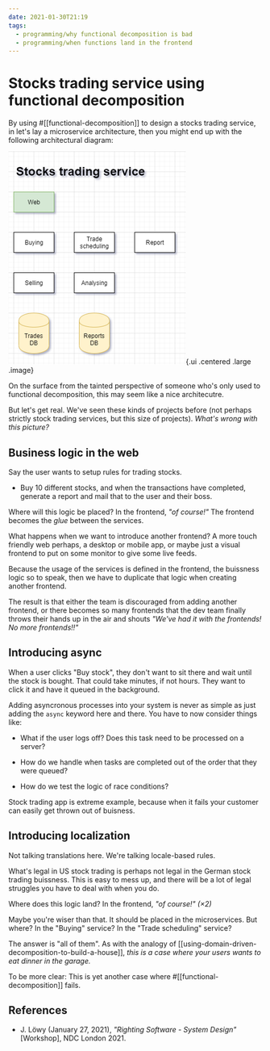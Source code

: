 ```yaml
---
date: 2021-01-30T21:19
tags: 
  - programming/why functional decomposition is bad
  - programming/when functions land in the frontend
---
```


# Stocks trading service using functional decomposition

By using #[[functional-decomposition]] to design a stocks trading service, in let's
lay a microservice architecture, then you might end up with the following
architectural diagram:

![stocks trading service diagram](static/righting-software-stocks-service-functional-decomposited.png){.ui .centered .large .image}

On the surface from the tainted perspective of someone who's only used to
functional decomposition, this may seem like a nice architecutre.

But let's get real. We've seen these kinds of projects before (not perhaps
strictly stock trading services, but this size of projects). *What's wrong with
this picture?*

## Business logic in the web

Say the user wants to setup rules for trading stocks.

- Buy 10 different stocks, and when the transactions have completed, generate a
  report and mail that to the user and their boss.
  
Where will this logic be placed? In the frontend, *"of course!"*
The frontend becomes the *glue* between the services.

What happens when we want to introduce another frontend? A more touch friendly
web perhaps, a desktop or mobile app, or maybe just a visual frontend to put on
some monitor to give some live feeds.

Because the usage of the services is defined in the frontend, the buissness logic
so to speak, then we have to duplicate that logic when creating another frontend.

The result is that either the team is discouraged from adding another frontend,
or there becomes so many frontends that the dev team finally throws their hands
up in the air and shouts *"We've had it with the frontends! No more frontends!!"*

## Introducing async

When a user clicks "Buy stock", they don't want to sit there and wait until the
stock is bought. That could take minutes, if not hours. They want to click it and
have it queued in the background.

Adding asyncronous processes into your system is never as simple as just adding
the `async` keyword here and there. You have to now consider things like:

- What if the user logs off? Does this task need to be processed on a server?

- How do we handle when tasks are completed out of the order that they were
  queued?
  
- How do we test the logic of race conditions?

Stock trading app is extreme example, because when it fails your customer can
easily get thrown out of buisness.

## Introducing localization

Not talking translations here. We're talking locale-based rules.

What's legal in US stock trading is perhaps not legal in the German stock trading
buissness. This is easy to mess up, and there will be a lot of legal struggles
you have to deal with when you do.

Where does this logic land? In the frontend, *"of course!" (&times;2)*

Maybe you're wiser than that. It should be placed in the microservices.
But where? In the "Buying" service? In the "Trade scheduling" service?

The answer is "all of them". As with the analogy of
[[using-domain-driven-decomposition-to-build-a-house]], *this is a case where your
users wants to eat dinner in the garage.*

To be more clear: This is yet another case where #[[functional-decomposition]]
fails.

## References

- J. Löwy (January 27, 2021), *"Righting Software - System Design"* [Workshop],
  NDC London 2021.
